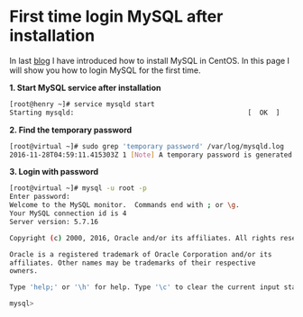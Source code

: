 # First time login MySQL after installation
In last [blog](http://www.henryxi.com/install-mysql-in-centos) I have introduced how to install MySQL in CentOS. In
this page I will show you how to login MySQL for the first time.

**1. Start MySQL service after installation**

```bash
[root@henry ~]# service mysqld start
Starting mysqld:                                           [  OK  ]
```

**2. Find the temporary password**

```bash
[root@virtual ~]# sudo grep 'temporary password' /var/log/mysqld.log
2016-11-28T04:59:11.415303Z 1 [Note] A temporary password is generated for root@localhost: N%mSdQFGn6.B
```

**3. Login with password**

```bash
[root@virtual ~]# mysql -u root -p
Enter password: 
Welcome to the MySQL monitor.  Commands end with ; or \g.
Your MySQL connection id is 4
Server version: 5.7.16

Copyright (c) 2000, 2016, Oracle and/or its affiliates. All rights reserved.

Oracle is a registered trademark of Oracle Corporation and/or its
affiliates. Other names may be trademarks of their respective
owners.

Type 'help;' or '\h' for help. Type '\c' to clear the current input statement.

mysql>
```
